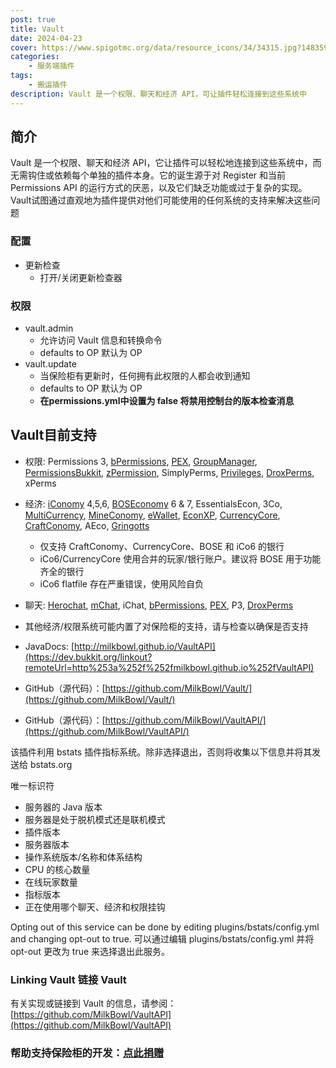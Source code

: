 ```yaml
---
post: true
title: Vault
date: 2024-04-23
cover: https://www.spigotmc.org/data/resource_icons/34/34315.jpg?1483592228
categories:
    - 服务端插件
tags:
    - 搬运插件
description: Vault 是一个权限、聊天和经济 API，可让插件轻松连接到这些系统中
---
```


## 简介

Vault 是一个权限、聊天和经济 API，它让插件可以轻松地连接到这些系统中，而无需钩住或依赖每个单独的插件本身。它的诞生源于对 Register 和当前 Permissions API 的运行方式的厌恶，以及它们缺乏功能或过于复杂的实现。Vault试图通过直观地为插件提供对他们可能使用的任何系统的支持来解决这些问题

### 配置

- 更新检查
    - 打开/关闭更新检查器

### 权限

- vault.admin
    - 允许访问 Vault 信息和转换命令
    - defaults to OP 默认为 OP
- vault.update
    - 当保险柜有更新时，任何拥有此权限的人都会收到通知
    - defaults to OP 默认为 OP
    - **在permissions.yml中设置为 false 将禁用控制台的版本检查消息**

## Vault目前支持

- 权限: Permissions 3, [bPermissions](http://dev.bukkit.org/server-mods/bpermissions/), [PEX](http://dev.bukkit.org/server-mods/permissionsex), [GroupManager](http://dev.bukkit.org/server-mods/groupmanager), [PermissionsBukkit](http://dev.bukkit.org/server-mods/permbukkit), [zPermission](http://dev.bukkit.org/server-mods/zpermissions), SimplyPerms, [Privileges](http://dev.bukkit.org/server-mods/Privileges), [DroxPerms](http://dev.bukkit.org/server-mods/DroxPerms), xPerms
- 经济: [iConomy](http://dev.bukkit.org/server-mods/iconomy) 4,5,6, [BOSEconomy](http://dev.bukkit.org/server-mods/boseconomy) 6 & 7, EssentialsEcon, 3Co, [MultiCurrency](http://dev.bukkit.org/server-mods/multicurrency), [MineConomy](http://dev.bukkit.org/server-mods/mineconomy), [eWallet](http://dev.bukkit.org/server-mods/ewallet), [EconXP](http://dev.bukkit.org/server-mods/econxp/), [CurrencyCore](http://dev.bukkit.org/server-mods/currency/), [CraftConomy](http://dev.bukkit.org/server-mods/craftconomy/), AEco, [Gringotts](http://dev.bukkit.org/server-mods/gringotts/)
    - 仅支持 CraftConomy、CurrencyCore、BOSE 和 iCo6 的银行
    - iCo6/CurrencyCore 使用合并的玩家/银行账户。建议将 BOSE 用于功能齐全的银行
    - iCo6 flatfile 存在严重错误，使用风险自负
- 聊天: [Herochat](https://www.spigotmc.org/resources/herochat-multi-server-chat-channels-and-more-75-off.34305/), [mChat](http://dev.bukkit.org/server-mods/mchat), iChat, [bPermissions](http://dev.bukkit.org/server-mods/bpermissions/), [PEX](http://dev.bukkit.org/server-mods/permissionsex), P3, [DroxPerms](http://dev.bukkit.org/server-mods/DroxPerms)
- 其他经济/权限系统可能内置了对保险柜的支持，请与检查以确保是否支持

- JavaDocs: [http://milkbowl.github.io/VaultAPI](https://dev.bukkit.org/linkout?remoteUrl=http%253a%252f%252fmilkbowl.github.io%252fVaultAPI)
- GitHub（源代码）：[https://github.com/MilkBowl/Vault/](https://github.com/MilkBowl/Vault/)
- GitHub（源代码）：[https://github.com/MilkBowl/VaultAPI/](https://github.com/MilkBowl/VaultAPI/)

该插件利用 bstats 插件指标系统。除非选择退出，否则将收集以下信息并将其发送给 bstats.org

唯一标识符

- 服务器的 Java 版本
- 服务器是处于脱机模式还是联机模式
- 插件版本
- 服务器版本
- 操作系统版本/名称和体系结构
- CPU 的核心数量
- 在线玩家数量
- 指标版本
- 正在使用哪个聊天、经济和权限挂钩

Opting out of this service can be done by editing plugins/bstats/config.yml and changing opt-out to true.
可以通过编辑 plugins/bstats/config.yml 并将 opt-out 更改为 true 来选择退出此服务。

### Linking Vault 链接 Vault

有关实现或链接到 Vault 的信息，请参阅：[https://github.com/MilkBowl/VaultAPI](https://github.com/MilkBowl/VaultAPI)

### 帮助支持保险柜的开发：[点此捐赠](https://paypal.me/sleaker)
